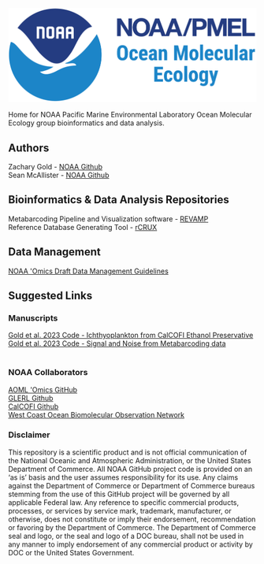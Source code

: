 
![NOAA PMEL Ocean Molecular Ecology Group ](NOAA-Lockup-PMEL-OME_horz.png)

Home for NOAA Pacific Marine Environmental Laboratory Ocean Molecular Ecology group bioinformatics and data analysis. <br>

## Authors
Zachary Gold - [NOAA Github](https://github.com/marinednadude/) <br>
Sean McAllister - [NOAA Github](https://github.com/McAllister-NOAA/) <br>

## Bioinformatics & Data Analysis Repositories
Metabarcoding Pipeline and Visualization software - [REVAMP](https://github.com/McAllister-NOAA/REVAMP) <br>
Reference Database Generating Tool - [rCRUX](https://github.com/CalCOFI/rCRUX) <br>

## Data Management
[NOAA 'Omics Draft Data Management Guidelines](https://github.com/aomlomics/omics-data-management) <br>

## Suggested Links

### Manuscripts
[Gold et al. 2023 Code - Ichthyoplankton from CalCOFI Ethanol Preservative](https://github.com/CalCOFI/CalCOFI_eDNA) <br>
[Gold et al. 2023 Code - Signal and Noise from Metabarcoding data](https://github.com/zjgold/Metabarcodings_Signal_from_Noise) <br>
<br>

### NOAA Collaborators
[AOML 'Omics GitHub](https://github.com/aomlomics/) <br>
[GLERL Github](https://github.com/NOAA-GLERL) <br>
[CalCOFI Github](https://github.com/CalCOFI/) <br>
[West Coast Ocean Biomolecular Observation Network](https://evsatt.github.io/WC-OBON_Website/) <br>

### Disclaimer
This repository is a scientific product and is not official communication of the National Oceanic and
Atmospheric Administration, or the United States Department of Commerce. All NOAA GitHub project
code is provided on an ‘as is’ basis and the user assumes responsibility for its use. Any claims against the
Department of Commerce or Department of Commerce bureaus stemming from the use of this GitHub
project will be governed by all applicable Federal law. Any reference to specific commercial products,
processes, or services by service mark, trademark, manufacturer, or otherwise, does not constitute or
imply their endorsement, recommendation or favoring by the Department of Commerce. The Department
of Commerce seal and logo, or the seal and logo of a DOC bureau, shall not be used in any manner to
imply endorsement of any commercial product or activity by DOC or the United States Government.

